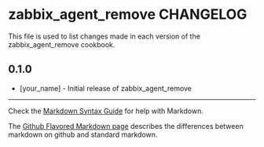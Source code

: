 zabbix_agent_remove CHANGELOG
=============================

This file is used to list changes made in each version of the zabbix_agent_remove cookbook.

0.1.0
-----
- [your_name] - Initial release of zabbix_agent_remove

- - -
Check the [Markdown Syntax Guide](http://daringfireball.net/projects/markdown/syntax) for help with Markdown.

The [Github Flavored Markdown page](http://github.github.com/github-flavored-markdown/) describes the differences between markdown on github and standard markdown.
